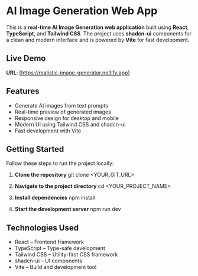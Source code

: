 # AI Image Generation Web App

This is a **real-time AI Image Generation web application** built using **React**, **TypeScript**, and **Tailwind CSS**. The project uses **shadcn-ui** components for a clean and modern interface and is powered by **Vite** for fast development.

## Live Demo

**URL**: [https://realistic-image-generator.netlify.app]

## Features

- Generate AI images from text prompts  
- Real-time preview of generated images  
- Responsive design for desktop and mobile  
- Modern UI using Tailwind CSS and shadcn-ui  
- Fast development with Vite

## Getting Started

Follow these steps to run the project locally:

1. **Clone the repository**
git clone <YOUR_GIT_URL>

2. **Navigate to the project directory**
cd <YOUR_PROJECT_NAME>

3. **Install dependencies**
npm install

4. **Start the development server**
npm run dev


## Technologies Used

- React – Frontend framework
- TypeScript – Type-safe development
- Tailwind CSS – Utility-first CSS framework
- shadcn-ui – UI components
- Vite – Build and development tool
